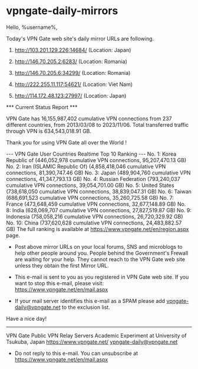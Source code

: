 # vpngate-daily-mirrors

Hello, %username%,

Today's VPN Gate web site's daily mirror URLs are following.

1. http://103.201.129.226:14684/
   (Location: Japan)

2. http://146.70.205.2:6283/
   (Location: Romania)

3. http://146.70.205.6:34299/
   (Location: Romania)

4. http://222.255.11.117:54621/
   (Location: Viet Nam)

5. http://114.172.48.123:27997/
   (Location: Japan)


*** Current Status Report ***

VPN Gate has 16,155,987,402 cumulative VPN connections from 237 different countries, from 2013/03/08 to 2023/11/06.
Total transferred traffic through VPN is 634,543,018.91 GB.

Thank you for using VPN Gate all over the World !


--- VPN Gate User Countries Realtime Top 10 Ranking ---
No. 1: Korea Republic of (446,052,978 cumulative VPN connections, 95,207,470.13 GB)
No. 2: Iran (ISLAMIC Republic Of) (4,858,418,046 cumulative VPN connections, 81,390,747.46 GB)
No. 3: Japan (489,904,760 cumulative VPN connections, 41,347,793.13 GB)
No. 4: Russian Federation (793,240,037 cumulative VPN connections, 39,054,701.00 GB)
No. 5: United States (738,618,050 cumulative VPN connections, 38,839,047.31 GB)
No. 6: Taiwan (686,691,523 cumulative VPN connections, 35,260,725.58 GB)
No. 7: France (473,648,459 cumulative VPN connections, 32,677,148.89 GB)
No. 8: India (628,069,707 cumulative VPN connections, 27,827,519.87 GB)
No. 9: Indonesia (758,058,216 cumulative VPN connections, 26,720,329.92 GB)
No. 10: China (737,620,628 cumulative VPN connections, 24,483,882.57 GB)
The full ranking is available at https://www.vpngate.net/en/region.aspx page.


* Post above mirror URLs on your local forums, SNS and microblogs
  to help other people around you.
  People behind the Government's Frewall are waiting for your help.
  They cannot reach to the VPN Gate web site
  unless they obtain the first Mirror URL.

* This e-mail is sent to you as you registered in VPN Gate web site.
  If you want to stop this e-mail, please visit:
  https://www.vpngate.net/en/mail.aspx

* If your mail server identifies this e-mail as a SPAM
  please add vpngate-daily@vpngate.net to the exclusion list.

Have a nice day!

------------------------------------------------------
VPN Gate Public VPN Relay Servers
Academic Experiment at University of Tsukuba, Japan
https://www.vpngate.net/
vpngate-daily@vpngate.net
* Do not reply to this e-mail.
  You can unsubscribe at https://www.vpngate.net/en/mail.aspx


